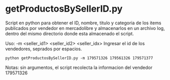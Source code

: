 # getProductosBySellerID.py

Script en python para obtener el ID, nombre, titulo y categoria de los items publicados por vendedor en mercadolibre y almacenarlos en un archivo log, dentro del mismo directorio donde esta almacenado el script.

Uso:
	-m <seller_id1> <seller_id2> <seller_idx>
  		Ingresar el id de los vendedores, seprados por espacios.

	python getProductosBySellerID.py -m 179571326 179561326 179571377

        
Notas:
	sin argumentos, el script recolecta la informacion del vendedor 179571326
	


